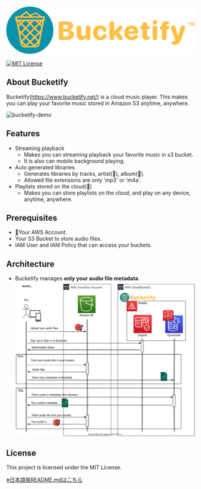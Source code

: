 
![bucketify-logo](src/images/bucketify_logo.png)  

[![MIT License](http://img.shields.io/badge/license-MIT-blue.svg?style=flat)](LICENSE)
## About Bucketify
Bucketify(https://www.bucketify.net/) is a cloud music player.
This makes you can play your favorite music stored in Amazon S3 anytime, anywhere.

![bucketify-demo](src/images/bucketify_demo_pc.gif)  


## Features
- Streaming playback
  - Makes you can streaming playback your favorite music in s3 bucket. 
  - It is also can mobile background playing.
- Auto generated libraries
  - Generates libraries by tracks, artist(🚧), album(🚧).
  - Allowed file extensions are only 'mp3' or 'm4a'.
- Playlists stored on the cloud(🚧)
  - Makes you can store playlists on the cloud, and play on any device, anytime, anywhere.

## Prerequisites
- Your AWS Account.
- Your S3 Bucket to store audio files.
- IAM User and IAM Policy that can access your buckets.

## Architecture
- Bucketify manages **only your audio file metadata**.
![bucketify-how-it-work](src/images/architecture.drawio.svg)  

## License
This project is licensed under the MIT License.

[※日本語版README.mdはこちら](doc/../docs/README-ja.md)